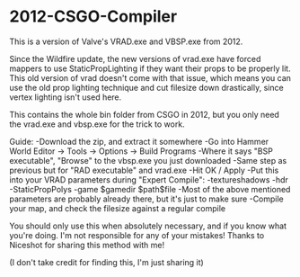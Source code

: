 # 2012-CSGO-Compiler
This is a version of Valve's VRAD.exe and VBSP.exe from 2012.

Since the Wildfire update, the new versions of vrad.exe have forced mappers to use StaticPropLighting if they want their props to be properly lit.
This old version of vrad doesn't come with that issue, which means you can use the old prop lighting technique and cut filesize down drastically, since vertex lighting isn't used here.

This contains the whole bin folder from CSGO in 2012, but you only need the vrad.exe and vbsp.exe for the trick to work.

Guide:
-Download the zip, and extract it somewhere
-Go into Hammer World Editor -> Tools -> Options -> Build Programs
-Where it says "BSP executable", "Browse" to the vbsp.exe you just downloaded
-Same step as previous but for "RAD executable" and vrad.exe
-Hit OK / Apply
-Put this into your VRAD parameters during "Expert Compile": -textureshadows -hdr -StaticPropPolys -game $gamedir $path\$file
-Most of the above mentioned parameters are probably already there, but it's just to make sure
-Compile your map, and check the filesize against a regular compile

You should only use this when absolutely necessary, and if you know what you're doing. I'm not responsible for any of your mistakes!
Thanks to Niceshot for sharing this method with me!

(I don't take credit for finding this, I'm just sharing it)
